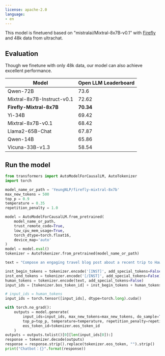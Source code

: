 ```yaml
---
license: apache-2.0
language:
- en
---
```


This model is finetuend based on "mistralai/Mixtral-8x7B-v0.1" with [Firefly](https://github.com/yangjianxin1/Firefly) and 48k data from ultrachat.

## Evaluation
Though we finetune with only 48k data, our model can also achieve excellent performance.

| Model                                                                                        | Open LLM Leaderboard         |
|------------------------------------------------------------------------------------------------|---------------------------------------------|
| Qwen-72B  | 73.6  |
| Mixtral-8x7B-Instruct-v0.1 |        72.62                                   |
|**Firefly-Mixtral-8x7B**|**70.34**|
|Yi-34B|69.42|
|Mixtral-8x7B-v0.1|68.42|
|Llama2-65B-Chat|67.87|
|Qwen-14B|65.86|
|Vicuna-33B-v1.3 |58.54|


## Run the model

```python
from transformers import AutoModelForCausalLM, AutoTokenizer
import torch

model_name_or_path = 'YeungNLP/firefly-mixtral-8x7b'
max_new_tokens = 500
top_p = 0.9
temperature = 0.35
repetition_penalty = 1.0

model = AutoModelForCausalLM.from_pretrained(
    model_name_or_path,
    trust_remote_code=True,
    low_cpu_mem_usage=True,
    torch_dtype=torch.float16,
    device_map='auto'
)
model = model.eval()
tokenizer = AutoTokenizer.from_pretrained(model_name_or_path)

text = "Compose an engaging travel blog post about a recent trip to Hawaii, highlighting cultural experiences and must-see attractions."

inst_begin_tokens = tokenizer.encode('[INST]', add_special_tokens=False)
inst_end_tokens = tokenizer.encode('[/INST]', add_special_tokens=False)
human_tokens = tokenizer.encode(text, add_special_tokens=False)
input_ids = [tokenizer.bos_token_id] + inst_begin_tokens + human_tokens + inst_end_tokens

# input_ids = human_tokens
input_ids = torch.tensor([input_ids], dtype=torch.long).cuda()

with torch.no_grad():
    outputs = model.generate(
        input_ids=input_ids, max_new_tokens=max_new_tokens, do_sample=True,
        top_p=top_p, temperature=temperature, repetition_penalty=repetition_penalty,
        eos_token_id=tokenizer.eos_token_id
    )
outputs = outputs.tolist()[0][len(input_ids[0]):]
response = tokenizer.decode(outputs)
response = response.strip().replace(tokenizer.eos_token, "").strip()
print("Chatbot：{}".format(response))

```

